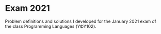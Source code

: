 # Exam 2021

Problem definitions and solutions I developed for the January 2021 exam of the class Programming Languages (ΥΦΥ102).